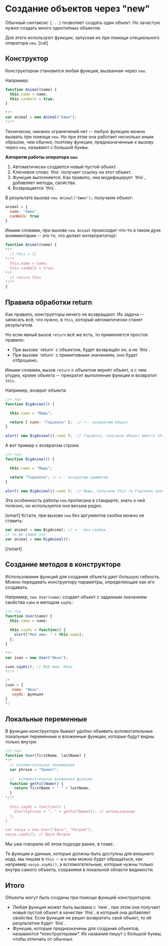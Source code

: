# Создание объектов через "new"

Обычный синтаксис `{...}` позволяет создать один объект. Но зачастую нужно создать много однотипных объектов.

Для этого используют функции, запуская их при помощи специального оператора `new`.
[cut]
## Конструктор

Конструктором становится любая функция, вызванная через `new`.

Например:

```js
function Animal(name) {
  this.name = name;
  this.canWalk = true;  
}

*!*
var animal = new Animal("ёжик");
*/!*
```

Технически, никаких ограничений нет -- любую функцию можно вызвать при помощи `new`. Но при этом она работает несколько иным образом, чем обычно, поэтому функции, предназначенные к вызову через `new`, называют с большой буквы.

**Алгоритм работы оператора `new`:**

<ol>
<li>Автоматически создается новый пустой объект.</li>
<li>Ключевое слово `this` получает ссылку на этот объект.</li>
<li>Функция выполняется. Как правило, она модифицирует `this`, добавляет методы, свойства.</li>
<li>Возвращается `this`.</li>
</ol>


В результате вызова `new Animal("ёжик");` получаем объект:

```js
animal = {
  name: "ёжик",
  canWalk: true
}
```

Иными словами, при вызове `new Animal` происходит что-то в таком духе (комментарии -- это то, что делает интерпретатор):

```js
function Animal(name) {
*!*
  // this = {}
*/!*
  this.name = name;
  this.canWalk = true;  
*!*
  // return this
*/!*
}
```

## Правила обработки return

Как правило, конструкторы ничего не возвращают. Их задача -- записать всё, что нужно, в `this`, который автоматически станет результатом.

Но если явный вызов `return` всё же есть, то применяется простое правило:
<ul>
<li>При вызове `return` с объектом, будет возвращён он, а не `this`.</li>
<li>При вызове `return` с примитивным значением, оно будет отброшено.</li>
</ul>

Иными словами, вызов `return` с объектом вернёт объект, а с чем угодно, кроме объекта -- прекратит выполнение функции и возвратит `this`.

Например, возврат объекта:

```js
//+ run
function BigAnimal() {

  this.name = "Мышь";

  return { name: "Годзилла" };  // <-- возвратим объект
}

alert( new BigAnimal().name );  // Годзилла, получили объект вместо this
```

А вот пример с возвратом строки:

```js
//+ run
function BigAnimal() {

  this.name = "Мышь";

  return "Годзилла"; // <-- возвратим примитив
}

alert( new BigAnimal().name );  // Мышь, получили this (а Годзилла пропал)
```

Эта особенность работы `new` прописана в стандарте, знать о ней полезно, но используется она весьма редко.

[smart]
Кстати, при вызове `new` без аргументов скобки можно не ставить:

```js
var animal = new BigAnimal; // <-- без скобок
// то же самое что 
var animal = new BigAnimal();
```

[/smart]

## Создание методов в конструкторе   

Использование функций для создания объекта дает большую гибкость. Можно передавать конструктору параметры,  определяющие как его создавать.

Например, `new User(name)` создает объект с заданным значением свойства `name` и методом `sayHi`:

```js
//+ run
function User(name) {
  this.name = name;
 
  this.sayHi = function() {
    alert("Моё имя: " + this.name);
  };
}

*!*
var ivan = new User("Иван");

ivan.sayHi(); // Моё имя: Иван
*/!*

/* 
ivan = {
   name: "Иван", 
   sayHi: функция
} 
*/
```

## Локальные переменные   

В функции-конструкторе бывает удобно объявить вспомогательные локальные переменные и вложенные функции, которые будут видны только внутри:

```js
//+ run
function User(firstName, lastName) {
*!*
  // вспомогательная переменная
  var phrase = "Привет";
 
  //  вспомогательная вложенная функция
  function getFullName() { 
    return firstName + " " + lastName;
  }
*/!*
 
  this.sayHi = function() {
    alert(phrase + ", " + getFullName()); // использование
  };
}

var vasya = new User("Вася", "Петров");
vasya.sayHi(); // Вася Петров
```

Мы уже говорили об этом подходе ранее, в главе [](/closures-usage). 

Те функции и данные, которые должны быть доступны для внешнего кода, мы пишем в `this` -- и к ним можно будет обращаться, как например `vasya.sayHi()`, а вспомогательные, которые нужны только внутри самого объекта, сохраняем в локальной области видимости.

## Итого

Объекты могут быть созданы при помощи функций-конструкторов:

<ul>
<li>Любая функция может быть вызвана с `new`, при этом она получает новый пустой объект в качестве `this`, в который она добавляет свойства. Если функция не решит возвратить свой объект, то её результатом будет `this`.</li>
<li>Функции, которые предназначены для создания объектов, называются *конструкторами*. Их названия пишут с большой буквы, чтобы отличать от обычных.</li>
</ul>





